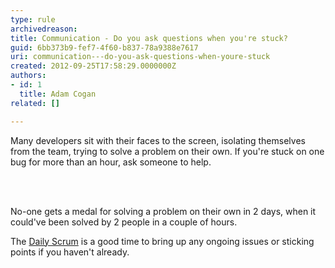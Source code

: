 ```yaml
---
type: rule
archivedreason: 
title: Communication - Do you ask questions when you're stuck?
guid: 6bb373b9-fef7-4f60-b837-78a9388e7617
uri: communication---do-you-ask-questions-when-youre-stuck
created: 2012-09-25T17:58:29.0000000Z
authors:
- id: 1
  title: Adam Cogan
related: []

---
```



 <p>
                    Many developers sit with their faces to the screen, isolating themselves from
                    the team, trying to solve a problem on their own. If you're stuck on one bug for
                    more than an hour, ask someone to help.
                </p>
<br><excerpt class='endintro'></excerpt><br>
<p>No-one gets a medal for solving a problem
                    on their own in 2 days, when it could've been solved by 2 people in a couple of
                    hours.</p><p>​The <a href="/methodology-do-you-do-daily-scrums-(aka-stand-up-meetings)">Daily Scrum</a>​​ is a good time to bring up any ongoing issues or sticking points if you haven't already.<br></p>


